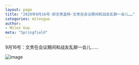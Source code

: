 ```yaml
---
layout: page
title: "2020年9月16号·郭文贵盖特·文贵在会议期间和战友乱聊一会儿……"
categories: milesguo
author:
- Miles Guo
meta: "Springfield"
---
```


9月16号：文贵在会议期间和战友乱聊一会儿…… 

![image](../../../../image/milesguo/2020_09_17_Miles_Guo_Getter_4.png)
